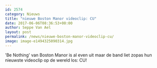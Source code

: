 ```yaml
---
id: 2574
category: Nieuws
title: "nieuwe Boston Manor videoclip: CU"
date: 2017-06-06T08:36:53+00:00
author: Seppe Van Ael
layout: post
permalink: /news/nieuwe-boston-manor-videoclip-cu/
image: image-e1494325090314.jpg
---
```

'Be Nothing' van Boston Manor is al even uit maar de band liet zopas hun nieuwste videoclip op de wereld los: CU!

&nbsp;